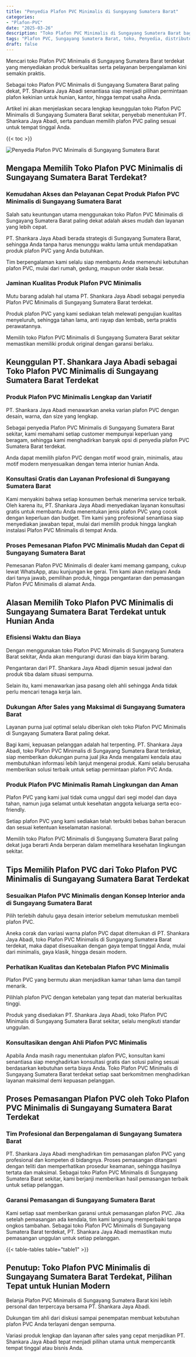 ```yaml
---
title: "Penyedia Plafon PVC Minimalis di Sungayang Sumatera Barat"
categories: 
- "Plafon-PVC"
date: "2025-03-26"
description: "Toko Plafon PVC Minimalis di Sungayang Sumatera Barat bagi rumah, kantor, serta gerai. Plafon terbaik, pilihan motif, pilihan warna modern, dengan servis penempatan ditangani oleh tim ahli serta garansi resmi!|Servis distribusi Plafon PVC Minimalis di Sungayang Sumatera Barat bagi kebutuhan tempat tinggal, kantor, atau gerai, beserta material berkualitas dan penempatan oleh teknisi berpengalaman serta kepastian resmi.|Alternatif Plafon PVC Minimalis di Sungayang Sumatera Barat yang andal bagi hunian, office, serta gerai, dengan produk terbaik dan instalasi ditangani oleh teknisi ahli serta kepastian resmi.|Distribusi Plafon PVC Minimalis di Sungayang Sumatera Barat bagi rumah, perkantoran, serta toko, dengan produk berkualitas dan penempatan ditangani oleh tim berpengalaman, dilengkapi dengan kepastian resmi.}"
tags: "Plafon PVC, Sungayang Sumatera Barat, toko, Penyedia, distributor"
draft: false
---
```


Mencari toko Plafon PVC Minimalis di Sungayang Sumatera Barat terdekat yang menyediakan produk berkualitas serta pelayanan berpengalaman kini semakin praktis.

Sebagai toko Plafon PVC Minimalis di Sungayang Sumatera Barat paling dekat, PT. Shankara Jaya Abadi senantiasa siap menjadi pilihan permintaan plafon kekinian untuk hunian, kantor, hingga tempat usaha Anda.

Artikel ini akan menjelaskan secara lengkap keunggulan toko Plafon PVC Minimalis di Sungayang Sumatera Barat sekitar, penyebab menentukan PT. Shankara Jaya Abadi, serta panduan memilih plafon PVC paling sesuai untuk tempat tinggal Anda.

{{< toc >}}

![Penyedia Plafon PVC Minimalis di Sungayang Sumatera Barat](/images/Plafon-PVC/Penyedia-Plafon-PVC-Minimalis-di-Sungayang-Sumatera-Barat.png)


## Mengapa Memilih Toko Plafon PVC Minimalis di Sungayang Sumatera Barat Terdekat?

### Kemudahan Akses dan Pelayanan Cepat Produk Plafon PVC Minimalis di Sungayang Sumatera Barat

Salah satu keuntungan utama menggunakan toko Plafon PVC Minimalis di Sungayang Sumatera Barat paling dekat adalah akses mudah dan layanan yang lebih cepat.

PT. Shankara Jaya Abadi berada strategis di Sungayang Sumatera Barat, sehingga Anda tanpa harus menunggu waktu lama untuk mendapatkan produk plafon PVC yang Anda butuhkan.

Tim berpengalaman kami selalu siap membantu Anda memenuhi kebutuhan plafon PVC, mulai dari rumah, gedung, maupun order skala besar.

### Jaminan Kualitas Produk Plafon PVC Minimalis

Mutu barang adalah hal utama PT. Shankara Jaya Abadi sebagai penyedia Plafon PVC Minimalis di Sungayang Sumatera Barat terdekat.

Produk plafon PVC yang kami sediakan telah melewati pengujian kualitas menyeluruh, sehingga tahan lama, anti rayap dan lembab, serta praktis perawatannya.

Memilih toko Plafon PVC Minimalis di Sungayang Sumatera Barat sekitar memastikan memiliki produk original dengan garansi berlaku.

## Keunggulan PT. Shankara Jaya Abadi sebagai Toko Plafon PVC Minimalis di Sungayang Sumatera Barat Terdekat

### Produk Plafon PVC Minimalis Lengkap dan Variatif

PT. Shankara Jaya Abadi menawarkan aneka varian plafon PVC dengan desain, warna, dan size yang lengkap.

Sebagai penyedia Plafon PVC Minimalis di Sungayang Sumatera Barat sekitar, kami memahami setiap customer mempunyai keperluan yang beragam, sehingga kami menghadirkan banyak opsi di penyedia plafon PVC Sumatera Barat terdekat.

Anda dapat memilih plafon PVC dengan motif wood grain, minimalis, atau motif modern menyesuaikan dengan tema interior hunian Anda.

### Konsultasi Gratis dan Layanan Profesional di Sungayang Sumatera Barat

Kami menyakini bahwa setiap konsumen berhak menerima service terbaik. Oleh karena itu, PT. Shankara Jaya Abadi menyediakan layanan konsultasi gratis untuk membantu Anda menentukan jenis plafon PVC yang cocok dengan keperluan dan budget. Tim kami yang profesional senantiasa siap menyediakan jawaban tepat, mulai dari memilih produk hingga langkah instalasi Plafon PVC Minimalis di tempat Anda.

### Proses Pemesanan Plafon PVC Minimalis Mudah dan Cepat di Sungayang Sumatera Barat

Pemesanan Plafon PVC Minimalis di dealer kami memang gampang, cukup lewat WhatsApp, atau kunjungan ke gerai. Tim kami akan melayani Anda dari tanya jawab, pemilihan produk, hingga pengantaran dan pemasangan Plafon PVC Minimalis di alamat Anda.

## Alasan Memilih Toko Plafon PVC Minimalis di Sungayang Sumatera Barat Terdekat untuk Hunian Anda

### Efisiensi Waktu dan Biaya

Dengan menggunakan toko Plafon PVC Minimalis di Sungayang Sumatera Barat sekitar, Anda akan mengurangi durasi dan biaya kirim barang.

Pengantaran dari PT. Shankara Jaya Abadi dijamin sesuai jadwal dan produk tiba dalam situasi sempurna.

Selain itu, kami menawarkan jasa pasang oleh ahli sehingga Anda tidak perlu mencari tenaga kerja lain.

### Dukungan After Sales yang Maksimal di Sungayang Sumatera Barat

Layanan purna jual optimal selalu diberikan oleh toko Plafon PVC Minimalis di Sungayang Sumatera Barat paling dekat.

Bagi kami, kepuasan pelanggan adalah hal terpenting. PT. Shankara Jaya Abadi, toko Plafon PVC Minimalis di Sungayang Sumatera Barat terdekat, siap memberikan dukungan purna jual jika Anda mengalami kendala atau membutuhkan informasi lebih lanjut mengenai produk. Kami selalu berusaha memberikan solusi terbaik untuk setiap permintaan plafon PVC Anda.

### Produk Plafon PVC Minimalis Ramah Lingkungan dan Aman

Plafon PVC yang kami jual tidak cuma unggul dari segi model dan daya tahan, namun juga selamat untuk kesehatan anggota keluarga serta eco-friendly.

Setiap plafon PVC yang kami sediakan telah terbukti bebas bahan beracun dan sesuai ketentuan keselamatan nasional.

Memilih toko Plafon PVC Minimalis di Sungayang Sumatera Barat paling dekat juga berarti Anda berperan dalam memelihara kesehatan lingkungan sekitar.

## Tips Memilih Plafon PVC dari Toko Plafon PVC Minimalis di Sungayang Sumatera Barat Terdekat

### Sesuaikan Plafon PVC Minimalis dengan Konsep Interior anda di Sungayang Sumatera Barat

Pilih terlebih dahulu gaya desain interior sebelum memutuskan membeli plafon PVC.

Aneka corak dan variasi warna plafon PVC dapat ditemukan di PT. Shankara Jaya Abadi, toko Plafon PVC Minimalis di Sungayang Sumatera Barat terdekat, maka dapat disesuaikan dengan gaya tempat tinggal Anda, mulai dari minimalis, gaya klasik, hingga desain modern.

### Perhatikan Kualitas dan Ketebalan Plafon PVC Minimalis

Plafon PVC yang bermutu akan menjadikan kamar tahan lama dan tampil menarik.

Pilihlah plafon PVC dengan ketebalan yang tepat dan material berkualitas tinggi.

Produk yang disediakan PT. Shankara Jaya Abadi, toko Plafon PVC Minimalis di Sungayang Sumatera Barat sekitar, selalu mengikuti standar unggulan.

### Konsultasikan dengan Ahli Plafon PVC Minimalis

Apabila Anda masih ragu menentukan plafon PVC, konsultan kami senantiasa siap menghadirkan konsultasi gratis dan solusi paling sesuai berdasarkan kebutuhan serta biaya Anda. Toko Plafon PVC Minimalis di Sungayang Sumatera Barat terdekat setiap saat berkomitmen menghadirkan layanan maksimal demi kepuasan pelanggan.

## Proses Pemasangan Plafon PVC oleh Toko Plafon PVC Minimalis di Sungayang Sumatera Barat Terdekat

### Tim Profesional dan Berpengalaman di Sungayang Sumatera Barat

PT. Shankara Jaya Abadi menghadirkan tim pemasangan plafon PVC yang profesional dan kompeten di bidangnya. Proses pemasangan ditangani dengan teliti dan memperhatikan prosedur keamanan, sehingga hasilnya tertata dan maksimal. Sebagai toko Plafon PVC Minimalis di Sungayang Sumatera Barat sekitar, kami berjanji memberikan hasil pemasangan terbaik untuk setiap pelanggan.

### Garansi Pemasangan di Sungayang Sumatera Barat

Kami setiap saat memberikan garansi untuk pemasangan plafon PVC. Jika setelah pemasangan ada kendala, tim kami langsung memperbaiki tanpa ongkos tambahan. Sebagai toko Plafon PVC Minimalis di Sungayang Sumatera Barat terdekat, PT. Shankara Jaya Abadi memastikan mutu pemasangan unggulan untuk setiap pelanggan.

{{< table-tables table="table1" >}}

## Penutup: Toko Plafon PVC Minimalis di Sungayang Sumatera Barat Terdekat, Pilihan Tepat untuk Hunian Modern

Belanja Plafon PVC Minimalis di Sungayang Sumatera Barat kini lebih personal dan terpercaya bersama PT. Shankara Jaya Abadi.

Dukungan tim ahli dari diskusi sampai penempatan membuat kebutuhan plafon PVC Anda terlayani dengan sempurna.

Variasi produk lengkap dan layanan after sales yang cepat menjadikan PT. Shankara Jaya Abadi tepat menjadi pilihan utama untuk mempercantik tempat tinggal atau bisnis Anda.